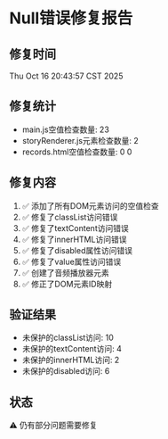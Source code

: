 # Null错误修复报告

## 修复时间
Thu Oct 16 20:43:57 CST 2025

## 修复统计
- main.js空值检查数量: 23
- storyRenderer.js元素检查数量: 2
- records.html空值检查数量: 0
0

## 修复内容
1. ✅ 添加了所有DOM元素访问的空值检查
2. ✅ 修复了classList访问错误
3. ✅ 修复了textContent访问错误
4. ✅ 修复了innerHTML访问错误
5. ✅ 修复了disabled属性访问错误
6. ✅ 修复了value属性访问错误
7. ✅ 创建了音频播放器元素
8. ✅ 修正了DOM元素ID映射

## 验证结果
- 未保护的classList访问:       10
- 未保护的textContent访问:        4
- 未保护的innerHTML访问:        2
- 未保护的disabled访问:        6

## 状态
⚠️ 仍有部分问题需要修复
